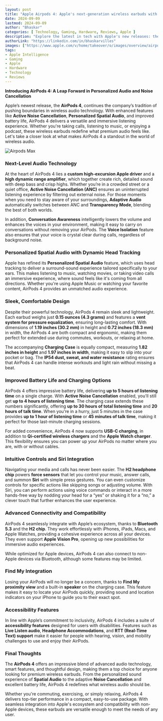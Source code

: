 ```yaml
---
layout: post
title: "Apple Airpods 4: Apple's next-generation wireless earbuds with improved audio quality, adaptive noise cancellation, and personalized spatial audio."
date: 2024-09-09
lastmod: 2024-09-09
author: "Bhaskar"
categories: [ Technology, Gaming, Hardware, Reviews, Apple ]
description: "Explore the latest in tech with Apple's new releases: the iPhone 16 Series with advanced cameras, the Apple Watch Series 10 and rugged Apple Watch Ultra 2 with enhanced health tracking, the AirPods 4 with adaptive noise cancellation, and the stylish new colors of AirPods Max."
authorLink: "https://linkedin.com/in/bhaskarvilles"
images: ["https://www.apple.com/v/home/takeover/o/images/overview/airpods-max/airpods_max__ekwd5ba5gpm6_large_2x.jpg"]  # Replace with an actual image link
tags:
- Apple Intelligence
- Gaming
- Apple
- Hardware
- Technology
- Reviews
---
```


**Introducing AirPods 4: A Leap Forward in Personalized Audio and Noise Cancellation**

Apple’s newest release, the **AirPods 4**, continues the company’s tradition of pushing boundaries in wireless audio technology. With enhanced features like **Active Noise Cancellation**, **Personalized Spatial Audio**, and improved battery life, AirPods 4 delivers a versatile and immersive listening experience. Whether you're taking calls, listening to music, or enjoying a podcast, these wireless earbuds redefine what premium audio feels like. Let's take a closer look at what makes AirPods 4 a standout in the world of wireless audio.

![Airpods Max](https://www.apple.com/v/home/takeover/o/images/overview/airpods-max/airpods_max__ekwd5ba5gpm6_large_2x.jpg)

### **Next-Level Audio Technology**
At the heart of AirPods 4 lies a **custom high-excursion Apple driver** and a **high dynamic range amplifier**, which together create rich, detailed sound with deep bass and crisp highs. Whether you’re in a crowded street or a quiet office, **Active Noise Cancellation (ANC)** ensures an uninterrupted listening experience by filtering out external noise. For those moments when you need to stay aware of your surroundings, **Adaptive Audio** automatically switches between ANC and **Transparency Mode**, blending the best of both worlds.

In addition, **Conversation Awareness** intelligently lowers the volume and enhances the voices in your environment, making it easy to carry on conversations without removing your AirPods. The **Voice Isolation** feature also ensures that your voice is crystal clear during calls, regardless of background noise.

### **Personalized Spatial Audio with Dynamic Head Tracking**
Apple has refined its **Personalized Spatial Audio** feature, which uses head tracking to deliver a surround-sound experience tailored specifically to your ears. This makes listening to music, watching movies, or taking video calls an immersive experience, where sound feels like it's coming from all directions. Whether you're using Apple Music or watching your favorite content, AirPods 4 provides an unmatched audio experience.

### **Sleek, Comfortable Design**
Despite their powerful technology, AirPods 4 remain sleek and lightweight. Each earbud weighs just **0.15 ounces (4.3 grams)** and features a **vent system for pressure equalization**, ensuring long-lasting comfort. With dimensions of **1.19 inches (30.2 mm)** in height and **0.72 inches (18.3 mm)** in width, the AirPods 4 are both compact and ergonomic, making them perfect for extended use during commutes, workouts, or relaxing at home.

The accompanying **Charging Case** is equally compact, measuring **1.82 inches in height** and **1.97 inches in width**, making it easy to slip into your pocket or bag. The **IP54 dust, sweat, and water resistance** rating ensures that AirPods 4 can handle intense workouts and light rain without missing a beat.

### **Improved Battery Life and Charging Options**
AirPods 4 offers impressive battery life, delivering **up to 5 hours of listening time** on a single charge. With **Active Noise Cancellation** enabled, you'll still get **up to 4 hours of listening time**. The charging case extends these numbers significantly, offering **up to 30 hours of total listening time** and **20 hours of talk time**. When you're in a hurry, just 5 minutes in the case provides **up to 1 hour of listening time** or **45 minutes of talk time**, making it perfect for those last-minute charging sessions.

For added convenience, AirPods 4 now supports **USB-C charging**, in addition to **Qi-certified wireless chargers** and the **Apple Watch charger**. This flexibility ensures you can power up your AirPods no matter where you are, with or without cables.

### **Intuitive Controls and Siri Integration**
Navigating your media and calls has never been easier. The **H2 headphone chip** powers **force sensors** that let you control your music, answer calls, and summon **Siri** with simple press gestures. You can even customize controls for specific actions like skipping songs or adjusting volume. With Siri, you can perform actions using voice commands or interact in a more hands-free way by nodding your head for a “yes” or shaking it for a “no,” a clever touch that further enhances the user experience.

### **Advanced Connectivity and Compatibility**
AirPods 4 seamlessly integrate with Apple’s ecosystem, thanks to **Bluetooth 5.3** and the **H2 chip**. They work effortlessly with iPhones, iPads, Macs, and Apple Watches, providing a cohesive experience across all your devices. They even support **Apple Vision Pro**, opening up new possibilities for immersive audio experiences.

While optimized for Apple devices, AirPods 4 can also connect to non-Apple devices via Bluetooth, although some features may be limited.

### **Find My Integration**
Losing your AirPods will no longer be a concern, thanks to **Find My proximity view** and a built-in **speaker** on the charging case. This feature makes it easy to locate your AirPods quickly, providing sound and location indicators on your iPhone to guide you to their exact spot.

### **Accessibility Features**
In line with Apple’s commitment to inclusivity, AirPods 4 includes a suite of **accessibility features** designed for users with disabilities. Features such as **Live Listen audio**, **Headphone Accommodations**, and **RTT (Real-Time Text) support** make it easier for people with hearing, vision, and mobility challenges to use and enjoy their AirPods.

### **Final Thoughts**
The **AirPods 4** offers an impressive blend of advanced audio technology, smart features, and thoughtful design, making them a top choice for anyone looking for premium wireless earbuds. From the personalized sound experience of **Spatial Audio** to the adaptive **Noise Cancellation** and excellent battery life, AirPods 4 redefines what wireless audio should be.

Whether you're commuting, exercising, or simply relaxing, AirPods 4 delivers top-tier performance in a compact, easy-to-use package. With seamless integration into Apple's ecosystem and compatibility with non-Apple devices, these earbuds are versatile enough to meet the needs of any user.